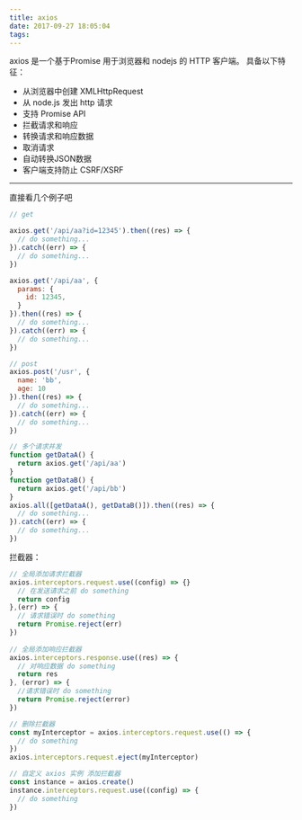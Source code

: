 ```yaml
---
title: axios
date: 2017-09-27 18:05:04
tags:
---
```

axios 是一个基于Promise 用于浏览器和 nodejs 的 HTTP 客户端。
具备以下特征：
* 从浏览器中创建 XMLHttpRequest
* 从 node.js 发出 http 请求
* 支持 Promise API
* 拦截请求和响应
* 转换请求和响应数据
* 取消请求
* 自动转换JSON数据
* 客户端支持防止 CSRF/XSRF
---
直接看几个例子吧
``` js
// get

axios.get('/api/aa?id=12345').then((res) => {
  // do something...
}).catch((err) => {
  // do something...
})

axios.get('/api/aa', {
  params: {
    id: 12345,
  }
}).then((res) => {
  // do something...
}).catch((err) => {
  // do something...
})

// post
axios.post('/usr', {
  name: 'bb',
  age: 10
}).then((res) => {
  // do something...
}).catch((err) => {
  // do something...
})

// 多个请求并发
function getDataA() {
  return axios.get('/api/aa')
}
function getDataB() {
  return axios.get('/api/bb')
}
axios.all([getDataA(), getDataB()]).then((res) => {
  // do something...
}).catch((err) => {
  // do something...
})
```

拦截器：

``` js
// 全局添加请求拦截器
axios.interceptors.request.use((config) => {}
  // 在发送请求之前 do something
  return config
},(err) => {
  // 请求错误时 do something
  return Promise.reject(err)
})
 
// 全局添加响应拦截器
axios.interceptors.response.use((res) => {
  // 对响应数据 do something
  return res
}, (error) => {
  //请求错误时 do something
  return Promise.reject(error)
})

// 删除拦截器
const myInterceptor = axios.interceptors.request.use(() => {
  // do something
})
axios.interceptors.request.eject(myInterceptor)

// 自定义 axios 实例 添加拦截器
const instance = axios.create()
instance.interceptors.request.use((config) => {
  // do something
})
```